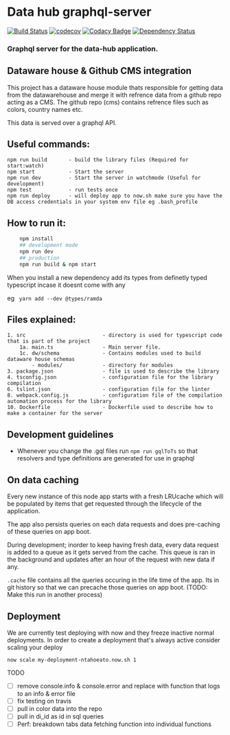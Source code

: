# Data hub graphql-server

[![Build Status](https://travis-ci.org/devinit/datahub-api.svg?branch=master)](https://travis-ci.org/devinit/datahub-api)
[![codecov](https://codecov.io/gh/devinit/datahub-api/branch/master/graph/badge.svg)](https://codecov.io/gh/devinit/datahub-api)
[![Codacy Badge](https://api.codacy.com/project/badge/Grade/e501f77141774b74979c60d5cfd219ac)](https://www.codacy.com/app/epicallan/datahub-api?utm_source=github.com&amp;utm_medium=referral&amp;utm_content=devinit/datahub-api&amp;utm_campaign=Badge_Grade)
[![Dependency Status](https://gemnasium.com/badges/github.com/devinit/datahub-api.svg)](https://gemnasium.com/github.com/devinit/datahub-api)

### Graphql server for the data-hub application.

Dataware house & Github CMS integration
-----
This project has a dataware house module thats responsible for getting data from the datawarehouse and merge it with refrence data from a github repo acting as a CMS. 
The github repo (cms) contains refrence files such as colors, country names etc.

This data is served over a graphql API.


Useful commands:
----
    npm run build       - build the library files (Required for start:watch)
    npm start           - Start the server
    npm run dev         - Start the server in watchmode (Useful for development)
    npm test            - run tests once
    npm run deploy      - will deploy app to now.sh make sure you have the DB access credentials in your system env file eg .bash_profile

How to run it:
----
```bash
    npm install 
    ## development mode
    npm run dev
    ## production
    npm run build & npm start
```

When you install a new dependency add its types from definetly typed typescript incase it doesnt come with any

eg ```  yarn add --dev @types/ramda ```

Files explained:
----
    1. src                         - directory is used for typescript code that is part of the project
        1a. main.ts                - Main server file.
        1c. dw/schema              - Contains modules used to build dataware house schemas
            - modules/             - directory for modules
    3. package.json                - file is used to describe the library
    4. tsconfig.json               - configuration file for the library compilation
    6. tslint.json                 - configuration file for the linter
    8. webpack.config.js           - configuration file of the compilation automation process for the library
    10. Dockerfile                 - Dockerfile used to describe how to make a container for the server

Development guidelines
------

- Whenever you change the .gql files run ```npm run gqlToTs``` so that resolvers and type definitions are generated for use in graphql


On data caching
-----

Every new instance of this node app starts with a fresh LRUcache which will be populated by items that get requested through the lifecycle of the application.

The app also persists queries on each data requests and does pre-caching of these queries on app boot.

During development; inorder to keep having fresh data, every data request is added to a queue as it gets served from the cache. This queue is ran in the background and updates after an hour of the request with new data if any.

```.cache```  file contains all the queries occuring in the life time of the app. Its in git history so that we can precache those queries on app boot. (TODO: Make this run in another process)

Deployment
---------
We are currently test deploying with now and they freeze inactive normal deployments. In order to create a deployment that's always active consider scaling your deploy

```now scale my-deployment-ntahoeato.now.sh 1```

TODO
- [ ] remove console.info & console.error and replace with function that logs to an info & error file
- [ ] fix testing on travis
- [ ] pull in color data into the repo
- [ ] pull in di_id as id in sql queries
- [ ] Perf: breakdown tabs data fetching function into individual functions

